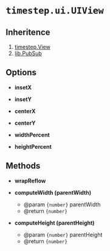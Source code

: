# `timestep.ui.UIView`

## Inheritence

1. [timestep.View](./timestep-view.html)
2. [lib.PubSub](./lib-pubsub.html)

## Options

* __insetX__

* __insetY__

* __centerX__

* __centerY__

* __widthPercent__

* __heightPercent__


## Methods

* __wrapReflow__

* __computeWidth (parentWidth)__
	* @param `{number}` parentWidth
	* @return `{number}`

* __computeHeight (parentHeight)__
	* @param `{number}` parentHeight
	* @return `{number}`
